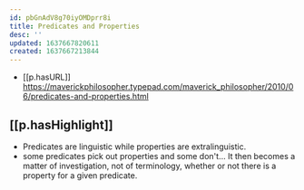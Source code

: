 ```yaml
---
id: pbGnAdV8g70iyOMDprr8i
title: Predicates and Properties
desc: ''
updated: 1637667820611
created: 1637667213844
---
```



- [[p.hasURL]] https://maverickphilosopher.typepad.com/maverick_philosopher/2010/06/predicates-and-properties.html
  
## [[p.hasHighlight]]

- Predicates are linguistic while properties are extralinguistic.
- some predicates pick out properties and some don't...  It then becomes a matter of investigation, not of terminology, whether or not there is a property for a given predicate.
